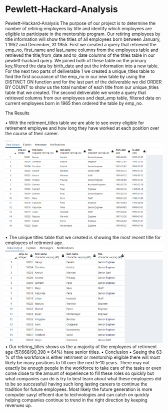 # Pewlett-Hackard-Analysis

Pewlett-Hackard-Analysis
The purpose of our project is to determine the number of retiring employees by title and identify which employees are eligible to participate in the mentorship program. Our retiring employees by title information will show the titles of all employees born between January, 1 1952 and December, 31 1955. First we created a query that retrieved the emp_no, first_name and last_name columns from the employees table and retrieved the title,from_date and to_date columns of the titles table in our pewlett-hackard query. We joined both of these table on the primary key,filtered the data by birth_date and put the information into a new table. For the next two parts of deliverable 1 we created a unique_titles table to find the first occurance of the emp_no in our new table by using the DISTINCT ON function and for the last part of the deliverable we did ORDER BY COUNT to show us the total number of each title from our unique_titles table that we created. The second deliverable we wrote a query that retrieved columns from our employees and dept_emp table, filtered data on current employees born in 1965 then ordered the table by emp_no.

The Results

• With the retirment_titles table we are able to see every eligible for retirement employee and how long they have worked at each position over the course of their career.

![retirement_titles](https://raw.githubusercontent.com/femiimam001/Pewlett-Hackard-Analysis/main/retirement_titles.PNG)

• The unique titles table that we created is showing the most recent title for employees of retirment age.
![unique_titles](https://raw.githubusercontent.com/femiimam001/Pewlett-Hackard-Analysis/main/unique_titles.PNG)
• Our retiring_titles shows us the a majority of the employees of retirment age (57,668/90,398 = 64%) have senior titles.
• Conclusion
• Seeing the 63 % of the workforce is either retirment or mentorship eligible there will most likely be many positions to fill over the next 5-10 years. There may not exactly be enough people in the workforce to take care of the tasks or even come close to the amount of experience to fill these roles so quickly but what companies can do is try to best learn about what these employees did to be so successful/ having such long lasting careers to continue the tradition for future employees. Most likely the future generation is more computer savy/ efficent due to technologies and can catch on quickly helping companies continue to trend in the right direction by keeping revenues up.
